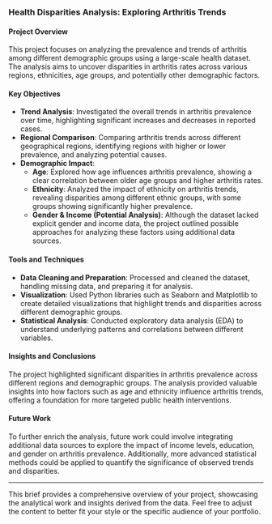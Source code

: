 
### **Health Disparities Analysis: Exploring Arthritis Trends**

#### **Project Overview**
This project focuses on analyzing the prevalence and trends of arthritis among different demographic groups using a large-scale health dataset. The analysis aims to uncover disparities in arthritis rates across various regions, ethnicities, age groups, and potentially other demographic factors.

#### **Key Objectives**
- **Trend Analysis**: Investigated the overall trends in arthritis prevalence over time, highlighting significant increases and decreases in reported cases.
- **Regional Comparison**: Comparing arthritis trends across different geographical regions, identifying regions with higher or lower prevalence, and analyzing potential causes.
- **Demographic Impact**:
  - **Age**: Explored how age influences arthritis prevalence, showing a clear correlation between older age groups and higher arthritis rates.
  - **Ethnicity**: Analyzed the impact of ethnicity on arthritis trends, revealing disparities among different ethnic groups, with some groups showing significantly higher prevalence.
  - **Gender & Income (Potential Analysis)**: Although the dataset lacked explicit gender and income data, the project outlined possible approaches for analyzing these factors using additional data sources.

#### **Tools and Techniques**
- **Data Cleaning and Preparation**: Processed and cleaned the dataset, handling missing data, and preparing it for analysis.
- **Visualization**: Used Python libraries such as Seaborn and Matplotlib to create detailed visualizations that highlight trends and disparities across different demographic groups.
- **Statistical Analysis**: Conducted exploratory data analysis (EDA) to understand underlying patterns and correlations between different variables.

#### **Insights and Conclusions**
The project highlighted significant disparities in arthritis prevalence across different regions and demographic groups. The analysis provided valuable insights into how factors such as age and ethnicity influence arthritis trends, offering a foundation for more targeted public health interventions.

#### **Future Work**
To further enrich the analysis, future work could involve integrating additional data sources to explore the impact of income levels, education, and gender on arthritis prevalence. Additionally, more advanced statistical methods could be applied to quantify the significance of observed trends and disparities.

---

This brief provides a comprehensive overview of your project, showcasing the analytical work and insights derived from the data. Feel free to adjust the content to better fit your style or the specific audience of your portfolio.
